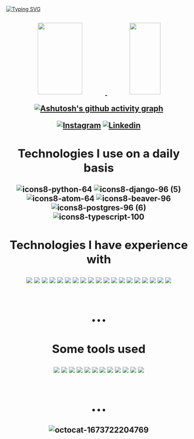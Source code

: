 [![Typing SVG](https://readme-typing-svg.herokuapp.com/?color=cc5500&size=35&center=true&vCenter=true&width=1000&lines=HELLO,+here+is+Murillo+Miguel+in+the+code;I'm+25+years+old;I+live+in+Brazil;And+I'm+Full-Stack+Developer;Be+Welcome!+See,+how+I'm+coming+↓)](https://git.io/typing-svg)

<h2> <h2>
<div align="center"> 
<a href="https://github.com/psiqe">
    <img  width="49%" height="195px"  src="https://github-readme-stats-sigma-five.vercel.app/api?username=psiqe&show_icons=true&bg_color=0d1117&title_color=cc5500&icon_color=DAA520&text_color=FFDEAD&hide_border=true&border_radius=5.0">
    <img width="41%" height="195px"  src="https://github-readme-stats-sigma-five.vercel.app/api/top-langs/?username=psiqe&layout=compact&bg_color=0d1117&title_color=cc5500&text_color=FFDEAD&hide_border=true&border_radius=5.0">

[![Ashutosh's github activity graph](https://github-readme-activity-graph.cyclic.app/graph?username=psiqe&bg_color=0d1117&color=ffffff&line=ff7e05&point=0f0f0f&area=true&hide_border=true)](https://github.com/ashutosh00710/github-readme-activity-graph)
<div>
    
[![Instagram](https://img.shields.io/badge/Instagram-E4405F?style=for-the-badge&logo=instagram&logoColor=white)](instagram.com/_psiqe/)
[![Linkedin](	https://img.shields.io/badge/LinkedIn-0077B5?style=for-the-badge&logo=linkedin&logoColor=white)](https://www.linkedin.com/in/murillomigu/)


<h2>
    Technologies I use on a daily basis
</h2>

![icons8-python-64](https://user-images.githubusercontent.com/82779468/212482946-c01af35a-f5a2-4220-b471-f8f7fd343faf.png)
![icons8-django-96 (5)](https://user-images.githubusercontent.com/82779468/212486583-7b1f8ad6-d0d0-4557-9ac2-ba9a0d8fb08e.png)
![icons8-atom-64](https://user-images.githubusercontent.com/82779468/212483227-5f0423ef-2182-46c9-a895-326f76ae7a9e.png)
![icons8-beaver-96](https://user-images.githubusercontent.com/82779468/212484351-9b5cd6ac-d15f-499b-a598-172a9a3acc77.png)
![icons8-postgres-96 (6)](https://user-images.githubusercontent.com/82779468/212484784-61b4500d-5fe2-4ecb-9aa5-5adaef73e024.png)
![icons8-typescript-100](https://user-images.githubusercontent.com/82779468/212485115-7f5a53bf-0eb0-469e-a49f-5705b6d524f4.png)



<h2>
   Technologies I have experience with
</h2> 

![](https://img.shields.io/badge/HTML5-E34F26?style=for-the-badge&logo=html5&logoColor=white)
![](https://img.shields.io/badge/Markdown-000000?style=for-the-badge&logo=markdown&logoColor=white)
![](https://img.shields.io/badge/CSS3-1572B6?style=for-the-badge&logo=css3&logoColor=white)
![](https://img.shields.io/badge/JavaScript-F7DF1E?style=for-the-badge&logo=javascript&logoColor=black)
![](https://img.shields.io/badge/TypeScript-007ACC?style=for-the-badge&logo=typescript&logoColor=white)
![](https://img.shields.io/badge/React-20232A?style=for-the-badge&logo=react&logoColor=61DAFB)
![](https://img.shields.io/badge/Material--UI-0081CB?style=for-the-badge&logo=material-ui&logoColor=white)
![](https://img.shields.io/badge/styled--components-DB7093?style=for-the-badge&logo=styled-components&logoColor=white)
![](https://img.shields.io/badge/Redux-593D88?style=for-the-badge&logo=redux&logoColor=white)
![](https://img.shields.io/badge/React_Router-CA4245?style=for-the-badge&logo=react-router&logoColor=white)
![](https://img.shields.io/badge/Node.js-43853D?style=for-the-badge&logo=node.js&logoColor=white)
![](https://img.shields.io/badge/Express.js-404D59?style=for-the-badge)
![](https://img.shields.io/badge/Jest-323330?style=for-the-badge&logo=Jest&logoColor=white)
![](https://img.shields.io/badge/Python-14354C?style=for-the-badge&logo=python&logoColor=white)
![](https://img.shields.io/badge/Django-092E20?style=for-the-badge&logo=django&logoColor=white)
![](https://img.shields.io/badge/PostgreSQL-316192?style=for-the-badge&logo=postgresql&logoColor=white)
![](https://img.shields.io/badge/SQLite-07405E?style=for-the-badge&logo=sqlite&logoColor=white)
![](https://img.shields.io/badge/Heroku-430098?style=for-the-badge&logo=heroku&logoColor=white)
![](https://img.shields.io/badge/Vercel-000000?style=for-the-badge&logo=vercel&logoColor=white)
<h1> ... </h1>

<h2>
    Some tools used
</h2>

![](https://img.shields.io/badge/Visual_Studio_Code-0078D4?style=for-the-badge&logo=visual%20studio%20code&logoColor=white)
![](https://img.shields.io/badge/PyCharm-000000.svg?&style=for-the-badge&logo=PyCharm&logoColor=white)
![](https://img.shields.io/badge/prettier-1A2C34?style=for-the-badge&logo=prettier&logoColor=F7BA3E_)
![](https://img.shields.io/badge/stylelint-000?style=for-the-badge&logo=stylelint&logoColor=white)
![](https://img.shields.io/badge/windows%20terminal-4D4D4D?style=for-the-badge&logo=windows%20terminal&logoColor=white)
![](https://img.shields.io/badge/Figma-F24E1E?style=for-the-badge&logo=figma&logoColor=white)
![](https://img.shields.io/badge/gimp-5C5543?style=for-the-badge&logo=gimp&logoColor=white)
![](https://img.shields.io/badge/Canva-%2300C4CC.svg?&style=for-the-badge&logo=Canva&logoColor=white)
![](https://img.shields.io/badge/Slack-4A154B?style=for-the-badge&logo=slack&logoColor=white)
![](https://img.shields.io/badge/Stack_Overflow-FE7A16?style=for-the-badge&logo=stack-overflow&logoColor=white)
![](https://img.shields.io/badge/Notion-000000?style=for-the-badge&logo=notion&logoColor=white)
![](https://img.shields.io/badge/Trello-0052CC?style=for-the-badge&logo=trello&logoColor=white)
<h1> ... </h1>

![octocat-1673722204769](https://user-images.githubusercontent.com/82779468/212491125-6c3f1871-e09a-4585-984e-4cd4abbccb95.png)
